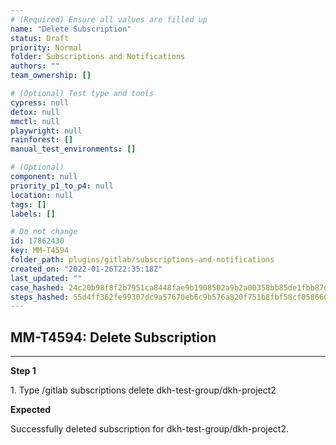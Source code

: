 ```yaml
---
# (Required) Ensure all values are filled up
name: "Delete Subscription"
status: Draft
priority: Normal
folder: Subscriptions and Notifications
authors: ""
team_ownership: []

# (Optional) Test type and tools
cypress: null
detox: null
mmctl: null
playwright: null
rainforest: []
manual_test_environments: []

# (Optional)
component: null
priority_p1_to_p4: null
location: null
tags: []
labels: []

# Do not change
id: 17862430
key: MM-T4594
folder_path: plugins/gitlab/subscriptions-and-notifications
created_on: "2022-01-26T22:35:18Z"
last_updated: ""
case_hashed: 24c20b98f8f2b7951ca8448fae9b1908502a9b2a00358bb85de1fbb87d20c19e9c29ccb79924ddec6a1c899b369c453a
steps_hashed: 55d4ff362fe99307dc9a57670eb6c9b576a820f751b8fbf58cf0586603883e773966a94d7ef73d092923491c5ed8159d
---
```


## MM-T4594: Delete Subscription

---

**Step 1**

1\. Type /gitlab subscriptions delete dkh-test-group/dkh-project2

**Expected**

Successfully deleted subscription for dkh-test-group/dkh-project2.

